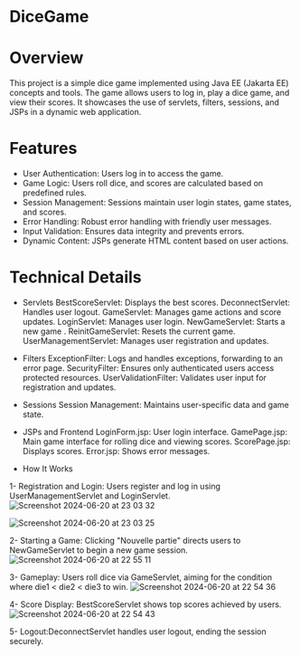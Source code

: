 # DiceGame
# Overview
This project is a simple dice game implemented using Java EE (Jakarta EE) concepts and tools. The game allows users to log in, play a dice game, and view their scores. It showcases the use of servlets, filters, sessions, and JSPs in a dynamic web application.

# Features
- User Authentication: Users log in to access the game.
- Game Logic: Users roll dice, and scores are calculated based on predefined rules.
- Session Management: Sessions maintain user login states, game states, and scores.
- Error Handling: Robust error handling with friendly user messages.
- Input Validation: Ensures data integrity and prevents errors.
- Dynamic Content: JSPs generate HTML content based on user actions.
  
# Technical Details
- Servlets
BestScoreServlet: Displays the best scores.
DeconnectServlet: Handles user logout.
GameServlet: Manages game actions and score updates.
LoginServlet: Manages user login.
NewGameServlet: Starts a new game .
ReinitGameServlet: Resets the current game.
UserManagementServlet: Manages user registration and updates.

- Filters
ExceptionFilter: Logs and handles exceptions, forwarding to an error page.
SecurityFilter: Ensures only authenticated users access protected resources.
UserValidationFilter: Validates user input for registration and updates.

- Sessions
Session Management: Maintains user-specific data and game state.

- JSPs and Frontend
LoginForm.jsp: User login interface.
GamePage.jsp: Main game interface for rolling dice and viewing scores.
ScorePage.jsp: Displays scores.
Error.jsp: Shows error messages.

- How It Works

1- Registration and Login: Users register and log in using UserManagementServlet and LoginServlet.
![Screenshot 2024-06-20 at 23 03 32](https://github.com/AmmariHiba/DiceGame/assets/121461519/cad4f668-ca2c-43cb-9436-169330ac8980)

![Screenshot 2024-06-20 at 23 03 25](https://github.com/AmmariHiba/DiceGame/assets/121461519/ab438866-2b74-4e2f-828e-d1d4e3dd0e28)



2- Starting a Game: Clicking "Nouvelle partie" directs users to NewGameServlet to begin a new game session.
![Screenshot 2024-06-20 at 22 55 11](https://github.com/AmmariHiba/DiceGame/assets/121461519/624d0626-2018-4ec2-ae3a-357993fee97f)

3- Gameplay: Users roll dice via GameServlet, aiming for the condition where die1 < die2 < die3 to win.
![Screenshot 2024-06-20 at 22 54 36](https://github.com/AmmariHiba/DiceGame/assets/121461519/f873ff5f-faf4-4334-8fcd-f9521983267f)


4- Score Display: BestScoreServlet shows top scores achieved by users.
![Screenshot 2024-06-20 at 22 54 43](https://github.com/AmmariHiba/DiceGame/assets/121461519/76d4e9a5-a935-4ecd-847f-9e3a12f5f7a4)


5- Logout:DeconnectServlet handles user logout, ending the session securely.


  
